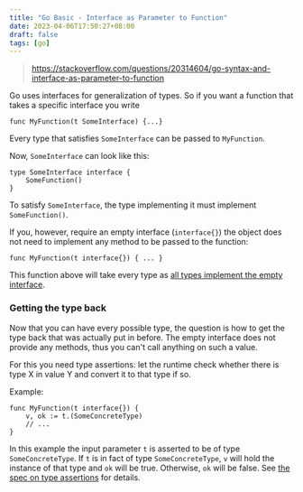 ```yaml
---
title: "Go Basic - Interface as Parameter to Function"
date: 2023-04-06T17:50:27+08:00
draft: false
tags: [go]
---
```


> https://stackoverflow.com/questions/20314604/go-syntax-and-interface-as-parameter-to-function

Go uses interfaces for generalization of types. So if you want a function that takes a specific interface you write

```golang
func MyFunction(t SomeInterface) {...}
```

Every type that satisfies `SomeInterface` can be passed to `MyFunction`.

Now, `SomeInterface` can look like this:

```golang
type SomeInterface interface {
    SomeFunction()
}
```

To satisfy `SomeInterface`, the type implementing it must implement `SomeFunction()`.

If you, however, require an empty interface (`interface{}`) the object does not need to implement any method to be passed to the function:

```golang
func MyFunction(t interface{}) { ... }
```

This function above will take every type as [all types implement the empty interface](http://golang.org/ref/spec#Interface_types).

### Getting the type back

Now that you can have every possible type, the question is how to get the type back that was actually put in before. The empty interface does not provide any methods, thus you can't call anything on such a value.

For this you need type assertions: let the runtime check whether there is type X in value Y and convert it to that type if so.

Example:

```golang
func MyFunction(t interface{}) {
    v, ok := t.(SomeConcreteType)
    // ...
}
```

In this example the input parameter `t` is asserted to be of type `SomeConcreteType`. If `t` is in fact of type `SomeConcreteType`, `v` will hold the instance of that type and `ok` will be true. Otherwise, `ok` will be false. See [the spec on type assertions](http://golang.org/ref/spec#Type_assertions) for details.
